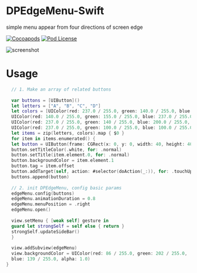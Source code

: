 # DPEdgeMenu-Swift
simple menu appear from four directions of screen edge

[![Cocoapods](https://img.shields.io/cocoapods/v/DPEdgeMenu.svg)](http://cocoapods.org/?q=DPEdgeMenu)
[![Pod License](http://img.shields.io/cocoapods/l/DPEdgeMenu.svg)](https://github.com/HongliYu/DPEdgeMenu-Swift/blob/master/LICENSE)

![screenshot](https://github.com/HongliYu/DPEdgeMenu-Swift/blob/master/DPEdgeMenu.gif?raw=true)


# Usage

```  swift
  // 1. Make an array of related buttons
  
  var buttons = [UIButton]()
  let letters = ["A", "B", "C", "D"]
  let colors = [UIColor(red: 237.0 / 255.0, green: 140.0 / 255.0, blue: 52.0 / 255.0, alpha: 1.0),
  UIColor(red: 140.0 / 255.0, green: 155.0 / 255.0, blue: 237.0 / 255.0, alpha: 1.0),
  UIColor(red: 237.0 / 255.0, green: 140 / 255.0, blue: 200.0 / 255.0, alpha: 1.0),
  UIColor(red: 237.0 / 255.0, green: 100.0 / 255.0, blue: 100.0 / 255.0, alpha: 1.0)]
  let items = zip(letters, colors).map { $0 }
  for item in items.enumerated() {
  let button = UIButton(frame: CGRect(x: 0, y: 0, width: 40, height: 40))
  button.setTitleColor(.white, for: .normal)
  button.setTitle(item.element.0, for: .normal)
  button.backgroundColor = item.element.1
  button.tag = item.offset
  button.addTarget(self, action: #selector(doAction(_:)), for: .touchUpInside)
  buttons.append(button)
  
  // 2. init DPEdgeMenu, config basic params
  edgeMenu.config(buttons)
  edgeMenu.animationDuration = 0.8
  edgeMenu.menuPosition = .right
  edgeMenu.open()
  
  view.setMenu { [weak self] gesture in
  guard let strongSelf = self else { return }
  strongSelf.updateSideBar()
  }
  
  view.addSubview(edgeMenu)
  view.backgroundColor = UIColor(red: 86 / 255.0, green: 202 / 255.0,
  blue: 139 / 255.0, alpha: 1.0)
}
```

